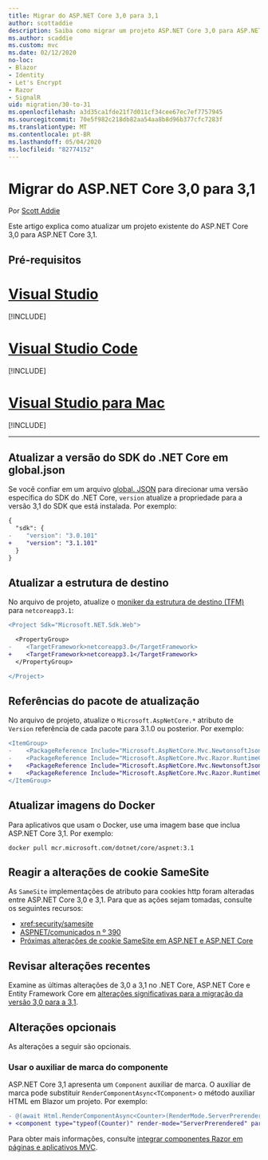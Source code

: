 ```yaml
---
title: Migrar do ASP.NET Core 3,0 para 3,1
author: scottaddie
description: Saiba como migrar um projeto ASP.NET Core 3,0 para ASP.NET Core 3,1.
ms.author: scaddie
ms.custom: mvc
ms.date: 02/12/2020
no-loc:
- Blazor
- Identity
- Let's Encrypt
- Razor
- SignalR
uid: migration/30-to-31
ms.openlocfilehash: a3d35ca1fde21f7d011cf34cee67ec7ef7757945
ms.sourcegitcommit: 70e5f982c218db82aa54aa8b8d96b377cfc7283f
ms.translationtype: MT
ms.contentlocale: pt-BR
ms.lasthandoff: 05/04/2020
ms.locfileid: "82774152"
---
```

# <a name="migrate-from-aspnet-core-30-to-31"></a>Migrar do ASP.NET Core 3,0 para 3,1

Por [Scott Addie](https://github.com/scottaddie)

Este artigo explica como atualizar um projeto existente do ASP.NET Core 3,0 para ASP.NET Core 3,1.

## <a name="prerequisites"></a>Pré-requisitos

# <a name="visual-studio"></a>[Visual Studio](#tab/visual-studio)

[!INCLUDE[](~/includes/net-core-prereqs-vs-3.1.md)]

# <a name="visual-studio-code"></a>[Visual Studio Code](#tab/visual-studio-code)

[!INCLUDE[](~/includes/net-core-prereqs-vsc-3.1.md)]

# <a name="visual-studio-for-mac"></a>[Visual Studio para Mac](#tab/visual-studio-mac)

[!INCLUDE[](~/includes/net-core-prereqs-mac-3.1.md)]

---

## <a name="update-net-core-sdk-version-in-globaljson"></a>Atualizar a versão do SDK do .NET Core em global.json

Se você confiar em um arquivo [global. JSON](/dotnet/core/tools/global-json) para direcionar uma versão específica do SDK do .NET Core, `version` atualize a propriedade para a versão 3,1 do SDK que está instalada. Por exemplo: 

```diff
{
  "sdk": {
-    "version": "3.0.101"
+    "version": "3.1.101"
  }
}
```

## <a name="update-the-target-framework"></a>Atualizar a estrutura de destino

No arquivo de projeto, atualize o [moniker da estrutura de destino (TFM)](/dotnet/standard/frameworks) para `netcoreapp3.1`:

```diff
<Project Sdk="Microsoft.NET.Sdk.Web">

  <PropertyGroup>
-    <TargetFramework>netcoreapp3.0</TargetFramework>
+    <TargetFramework>netcoreapp3.1</TargetFramework>
  </PropertyGroup>

</Project>
```

## <a name="update-package-references"></a>Referências do pacote de atualização

No arquivo de projeto, atualize o `Microsoft.AspNetCore.*` atributo de `Version` referência de cada pacote para 3.1.0 ou posterior. Por exemplo: 

```diff
<ItemGroup>
-    <PackageReference Include="Microsoft.AspNetCore.Mvc.NewtonsoftJson" Version="3.0.0" />
-    <PackageReference Include="Microsoft.AspNetCore.Mvc.Razor.RuntimeCompilation" Version="3.0.0" Condition="'$(Configuration)' == 'Debug'" />
+    <PackageReference Include="Microsoft.AspNetCore.Mvc.NewtonsoftJson" Version="3.1.1" />
+    <PackageReference Include="Microsoft.AspNetCore.Mvc.Razor.RuntimeCompilation" Version="3.1.1" Condition="'$(Configuration)' == 'Debug'" />
</ItemGroup>
```

## <a name="update-docker-images"></a>Atualizar imagens do Docker

Para aplicativos que usam o Docker, use uma imagem base que inclua ASP.NET Core 3,1. Por exemplo: 

```console
docker pull mcr.microsoft.com/dotnet/core/aspnet:3.1
```

## <a name="react-to-samesite-cookie-changes"></a>Reagir a alterações de cookie SameSite

As `SameSite` implementações de atributo para cookies http foram alteradas entre ASP.NET Core 3,0 e 3,1. Para que as ações sejam tomadas, consulte os seguintes recursos:

* <xref:security/samesite>
* [ASPNET/comunicados n º 390](https://github.com/aspnet/Announcements/issues/390)
* [Próximas alterações de cookie SameSite em ASP.NET e ASP.NET Core](https://devblogs.microsoft.com/aspnet/upcoming-samesite-cookie-changes-in-asp-net-and-asp-net-core/)

## <a name="review-breaking-changes"></a>Revisar alterações recentes

Examine as últimas alterações de 3,0 a 3,1 no .NET Core, ASP.NET Core e Entity Framework Core em [alterações significativas para a migração da versão 3,0 para a 3,1](/dotnet/core/compatibility/3.0-3.1).

## <a name="optional-changes"></a>Alterações opcionais

As alterações a seguir são opcionais.

### <a name="use-the-component-tag-helper"></a>Usar o auxiliar de marca do componente

ASP.NET Core 3,1 apresenta um `Component` auxiliar de marca. O auxiliar de marca pode substituir `RenderComponentAsync<TComponent>` o método auxiliar HTML em Blazor um projeto. Por exemplo: 

```diff
- @(await Html.RenderComponentAsync<Counter>(RenderMode.ServerPrerendered, new { IncrementAmount = 10 }))
+ <component type="typeof(Counter)" render-mode="ServerPrerendered" param-IncrementAmount="10" />
```

Para obter mais informações, consulte [integrar componentes Razor em páginas e aplicativos MVC](/aspnet/core/blazor/integrate-components?view=aspnetcore-3.1).
